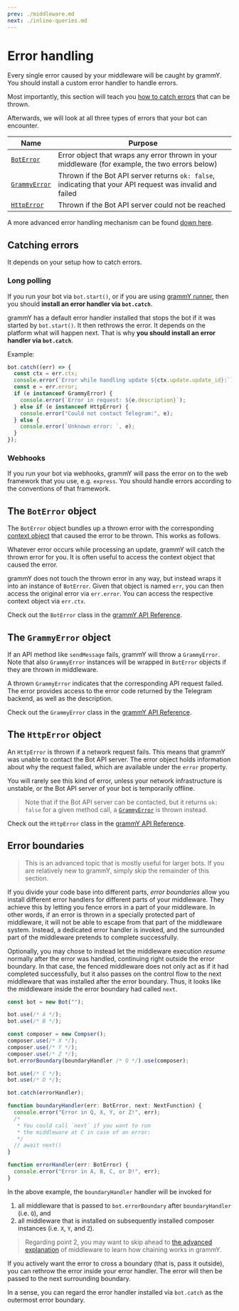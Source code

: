 ```yaml
---
prev: ./middleware.md
next: ./inline-queries.md
---
```


# Error handling

Every single error caused by your middleware will be caught by grammY.
You should install a custom error handler to handle errors.

Most importantly, this section will teach you [how to catch errors](#catching-errors) that can be thrown.

Afterwards, we will look at all three types of errors that your bot can encounter.

| Name                                     | Purpose                                                                                                   |
| ---------------------------------------- | --------------------------------------------------------------------------------------------------------- |
| [`BotError`](#the-boterror-object)       | Error object that wraps any error thrown in your middleware (for example, the two errors below)           |
| [`GrammyError`](#the-grammyerror-object) | Thrown if the Bot API server returns `ok: false`, indicating that your API request was invalid and failed |
| [`HttpError`](#the-httperror-object)     | Thrown if the Bot API server could not be reached                                                         |

A more advanced error handling mechanism can be found [down here](#error-boundaries).

## Catching errors

It depends on your setup how to catch errors.

### Long polling

If you run your bot via `bot.start()`, or if you are using [grammY runner](/plugins/runner.md), then you should **install an error handler via `bot.catch`**.

grammY has a default error handler installed that stops the bot if it was started by `bot.start()`.
It then rethrows the error.
It depends on the platform what will happen next.
That is why **you should install an error handler via `bot.catch`**.

Example:

```ts
bot.catch((err) => {
  const ctx = err.ctx;
  console.error(`Error while handling update ${ctx.update.update_id}:`);
  const e = err.error;
  if (e instanceof GrammyError) {
    console.error(`Error in request: ${e.description}`);
  } else if (e instanceof HttpError) {
    console.error("Could not contact Telegram:", e);
  } else {
    console.error(`Unknown error: `, e);
  }
});
```

### Webhooks

If you run your bot via webhooks, grammY will pass the error on to the web framework that you use, e.g. `express`.
You should handle errors according to the conventions of that framework.

## The `BotError` object

The `BotError` object bundles up a thrown error with the corresponding [context object](/guide/context.md) that caused the error to be thrown.
This works as follows.

Whatever error occurs while processing an update, grammY will catch the thrown error for you.
It is often useful to access the context object that caused the error.

grammY does not touch the thrown error in any way, but instead wraps it into an instance of `BotError`.
Given that object is named `err`, you can then access the original error via `err.error`.
You can access the respective context object via `err.ctx`.

Check out the `BotError` class in the [grammY API Reference](https://doc.deno.land/https/deno.land/x/grammy/mod.ts#BotError).

## The `GrammyError` object

If an API method like `sendMessage` fails, grammY will throw a `GrammyError`.
Note that also `GrammyError` instances will be wrapped in `BotError` objects if they are thrown in middleware.

A thrown `GrammyError` indicates that the corresponding API request failed.
The error provides access to the error code returned by the Telegram backend, as well as the description.

Check out the `GrammyError` class in the [grammY API Reference](https://doc.deno.land/https/deno.land/x/grammy/mod.ts#GrammyError).

## The `HttpError` object

An `HttpError` is thrown if a network request fails.
This means that grammY was unable to contact the Bot API server.
The error object holds information about why the request failed, which are available under the `error` property.

You will rarely see this kind of error, unless your network infrastructure is unstable, or the Bot API server of your bot is temporarily offline.

> Note that if the Bot API server can be contacted, but it returns `ok: false` for a given method call, a [`GrammyError`](/guide/errors.md#the-grammyerror-object) is thrown instead.

Check out the `HttpError` class in the [grammY API Reference](https://doc.deno.land/https/deno.land/x/grammy/mod.ts#HttpError).

## Error boundaries

> This is an advanced topic that is mostly useful for larger bots.
> If you are relatively new to grammY, simply skip the remainder of this section.

If you divide your code base into different parts, _error boundaries_ allow you install different error handlers for different parts of your middleware.
They achieve this by letting you fence errors in a part of your middleware.
In other words, if an error is thrown in a specially protected part of middleware, it will not be able to escape from that part of the middleware system.
Instead, a dedicated error handler is invoked, and the surrounded part of the middleware pretends to complete successfully.

Optionally, you may chose to instead let the middleware execution _resume_ normally after the error was handled, continuing right outside the error boundary.
In that case, the fenced middleware does not only act as if it had completed successfully, but it also passes on the control flow to the next middleware that was installed after the error boundary.
Thus, it looks like the middleware inside the error boundary had called `next`.

```ts
const bot = new Bot("");

bot.use(/* A */);
bot.use(/* B */);

const composer = new Compser();
composer.use(/* X */);
composer.use(/* Y */);
composer.use(/* Z */);
bot.errorBoundary(boundaryHandler /* Q */).use(composer);

bot.use(/* C */);
bot.use(/* D */);

bot.catch(errorHandler);

function boundaryHandler(err: BotError, next: NextFunction) {
  console.error("Error in Q, X, Y, or Z!", err);
  /*
   * You could call `next` if you want to run
   * the middleware at C in case of an error:
   */
  // await next()
}

function errorHandler(err: BotError) {
  console.error("Error in A, B, C, or D!", err);
}
```

In the above example, the `boundaryHandler` handler will be invoked for

1. all middleware that is passed to `bot.errorBoundary` after `boundaryHandler` (i.e. `Q`), and
2. all middleware that is installed on subsequently installed composer instances (i.e. `X`, `Y`, and `Z`).

> Regarding point 2, you may want to skip ahead to [the advanced explanation](/advanced/middleware.md) of middleware to learn how chaining works in grammY.

If you actively want the error to cross a boundary (that is, pass it outside), you can rethrow the error inside your error handler.
The error will then be passed to the next surrounding boundary.

In a sense, you can regard the error handler installed via `bot.catch` as the outermost error boundary.
